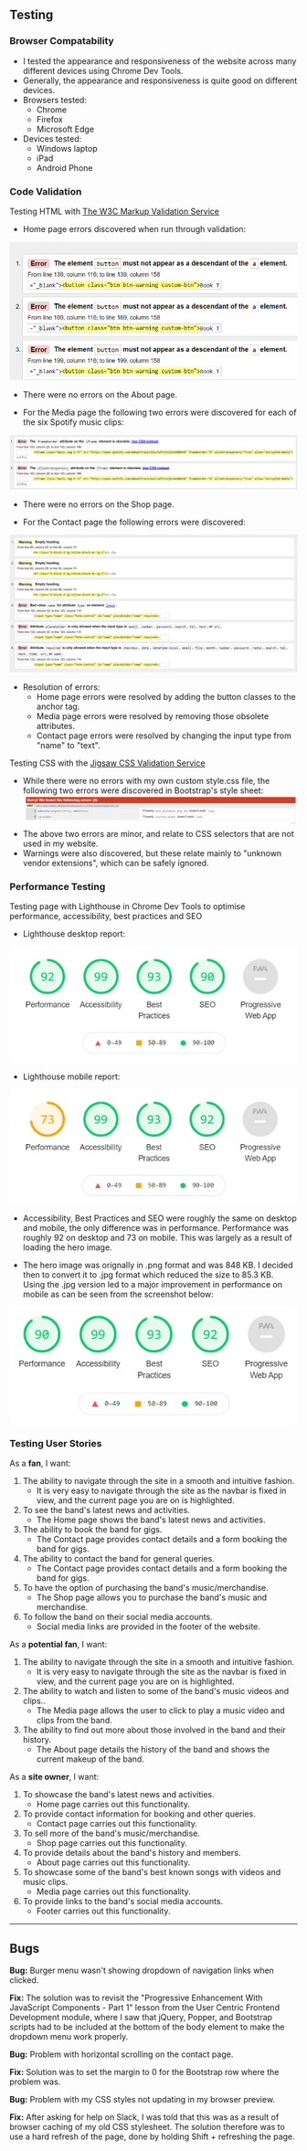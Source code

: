 ## Testing

### Browser Compatability

- I tested the appearance and responsiveness of the website across many different devices using Chrome Dev Tools.
- Generally, the appearance and responsiveness is quite good on different devices.
- Browsers tested:
    - Chrome
    - Firefox
    - Microsoft Edge
- Devices tested:
    - Windows laptop
    - iPad
    - Android Phone


### Code Validation

Testing HTML with [The W3C Markup Validation Service ](https://validator.w3.org/)
- Home page errors discovered when run through validation:

![Home Page Errors](readme-images/home-page-errors.png)

- There were no errors on the About page.

- For the Media page the following two errors were discovered for each of the six Spotify music clips:

![Media Page Errors](readme-images/media-page-errors.PNG)

- There were no errors on the Shop page.

- For the Contact page the following errors were discovered:

![Contact Page Errors](readme-images/contact-page-errors.PNG)

- Resolution of errors:
    - Home page errors were resolved by adding the button classes to the anchor tag.
    - Media page errors were resolved by removing those obsolete attributes.
    - Contact page errors were resolved by changing the input type from "name" to "text".

Testing CSS with the [Jigsaw CSS Validation Service ](https://jigsaw.w3.org/css-validator/)
- While there were no errors with my own custom style.css file, the following two errors were discovered in Bootstrap's style sheet:
![CSS Error](readme-images/css-error.PNG)
- The above two errors are minor, and relate to CSS selectors that are not used in my website.
- Warnings were also discovered, but these relate mainly to "unknown vendor extensions", which can be safely ignored.

### Performance Testing

Testing page with Lighthouse in Chrome Dev Tools to optimise performance, accessibility, best practices and SEO

- Lighthouse desktop report:

![Lighthouse Desktop Report](readme-images/home-desktop-performance.PNG)

- Lighthouse mobile report:

![Lighthouse Mobile Report](readme-images/home-mobile-performance.PNG)

- Accessibility, Best Practices and SEO were roughly the same on desktop and mobile, the only difference was in performance. Performance was roughly 92 on desktop and 73 on mobile. This was largely as a result of loading the hero image.

- The hero image was orignally in .png format and was 848 KB. I decided then to convert it to .jpg format which reduced the size to 85.3 KB. Using the .jpg version led to a major improvement in performance on mobile as can be seen from the screenshot below:

![Lighthouse Post-Optimisation Mobile Report](readme-images/home-mobile-post-performance.PNG)

### Testing User Stories
As a **fan**, I want:
1.	The ability to navigate through the site in a smooth and intuitive fashion.
    * It is very easy to navigate through the site as the navbar is fixed in view, and the current page you are on is highlighted.
2.	To see the band's latest news and activities.
    * The Home page shows the band's latest news and activities.
3.	The ability to book the band for gigs.
    * The Contact page provides contact details and a form booking the band for gigs.
4.	The ability to contact the band for general queries.
    * The Contact page provides contact details and a form booking the band for gigs.
5.	To have the option of purchasing the band's music/merchandise.
    * The Shop page allows you to purchase the band's music and merchandise.
6.	To follow the band on their social media accounts.
    * Social media links are provided in the footer of the website.

As a **potential fan**, I want:
1.	The ability to navigate through the site in a smooth and intuitive fashion.
    * It is very easy to navigate through the site as the navbar is fixed in view, and the current page you are on is highlighted.
2.	The ability to watch and listen to some of the band's music videos and clips..
    * The Media page allows the user to click to play a music video and clips from the band.
3.	The ability to find out more about those involved in the band and their history.
    * The About page details the history of the band and shows the current makeup of the band.

As a **site owner**, I want:
1.	To showcase the band's latest news and activities.
    * Home page carries out this functionality.
2.	To provide contact information for booking and other queries.
    * Contact page carries out this functionality.
3.	To sell more of the band's music/merchandise.
    * Shop page carries out this functionality.
4.	To provide details about the band's history and members.
    * About page carries out this functionality.
5.	To showcase some of the band's best known songs with videos and music clips.
    * Media page carries out this functionality.
6.	To provide links to the band's social media accounts.
    * Footer carries out this functionality.


---
## Bugs
**Bug:** Burger menu wasn't showing dropdown of navigation links when clicked.

**Fix:** The solution was to revisit the "Progressive Enhancement With JavaScript Components - Part 1" lesson from the User Centric Frontend Development module, where I saw that jQuery, Popper, and Bootstrap scripts had to be included at the bottom of the body element to make the dropdown menu work properly.

**Bug:** Problem with horizontal scrolling on the contact page.

**Fix:** Solution was to set the margin to 0 for the Bootstrap row where the problem was.

**Bug:** Problem with my CSS styles not updating in my browser preview.

**Fix:** After asking for help on Slack, I was told that this was as a result of browser caching of my old CSS stylesheet. The solution therefore was to use a hard refresh of the page, done by holding Shift + refreshing the page.